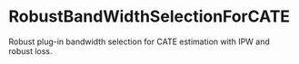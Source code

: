 # RobustBandWidthSelectionForCATE
Robust plug-in bandwidth selection for CATE estimation with IPW and robust loss.
